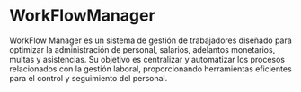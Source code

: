 # WorkFlowManager
WorkFlow Manager es un sistema de gestión de trabajadores diseñado para optimizar la administración de personal, salarios, adelantos monetarios, multas y asistencias. Su objetivo es centralizar y automatizar los procesos relacionados con la gestión laboral, proporcionando herramientas eficientes para el control y seguimiento del personal.
